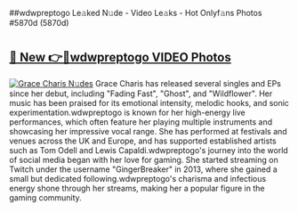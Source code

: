 ##wdwpreptogo Le𝚊ked N𝚞de - Video Le𝚊ks - Hot Onlyf𝚊ns Photos #5870d (5870d)

# <h2><a href="https://mediaupload.pro?title=wdwpreptogo&ref=9FEB">🔗 New 👉🔴wdwpreptogo VIDEO Photos</a></h2>

[![Grace Charis N𝚞des](https://i.imgur.com/rIISA9y.gif)](https://mediaupload.pro?title=wdwpreptogo&ref=9FEB)
Grace Charis has released several singles and EPs since her debut, including "Fading Fast", "Ghost", and "Wildflower". Her music has been praised for its emotional intensity, melodic hooks, and sonic experimentation.wdwpreptogo is known for her high-energy live performances, which often feature her playing multiple instruments and showcasing her impressive vocal range. She has performed at festivals and venues across the UK and Europe, and has supported established artists such as Tom Odell and Lewis Capaldi.wdwpreptogo's journey into the world of social media began with her love for gaming. She started streaming on Twitch under the username "GingerBreaker" in 2013, where she gained a small but dedicated following.wdwpreptogo's charisma and infectious energy shone through her streams, making her a popular figure in the gaming community.